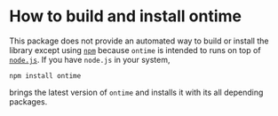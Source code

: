 How to build and install ontime
===============================

This package does not provide an automated way to build or install the library
except using [`npm`](https://npmjs.org/package/ontime) because `ontime` is
intended to runs on top of [`node.js`](https://nodejs.org). If you have
`node.js` in your system,

    npm install ontime

brings the latest version of `ontime` and installs it with its all depending
packages.
